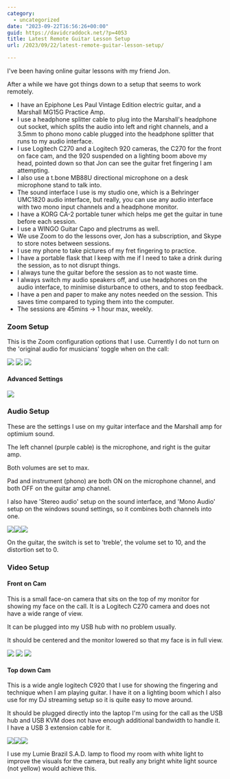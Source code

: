 ```yaml
---
category:
  - uncategorized
date: "2023-09-22T16:56:26+00:00"
guid: https://davidcraddock.net/?p=4053
title: Latest Remote Guitar Lesson Setup
url: /2023/09/22/latest-remote-guitar-lesson-setup/

---
```

I've been having online guitar lessons with my friend Jon.

After a while we have got things down to a setup that seems to work remotely.

- I have an Epiphone Les Paul Vintage Edition electric guitar, and a Marshall MG15G Practice Amp.
- I use a headphone splitter cable to plug into the Marshall's headphone out socket, which splits the audio into left and right channels, and a 3.5mm to phono mono cable plugged into the headphone splitter that runs to my audio interface.
- I use Logitech C270 and a Logitech 920 cameras, the C270 for the front on face cam, and the 920 suspended on a lighting boom above my head, pointed down so that Jon can see the guitar fret fingering I am attempting.
- I also use a t.bone MB88U directional microphone on a desk microphone stand to talk into.
- The sound interface I use is my studio one, which is a Behringer UMC1820 audio interface, but really, you can use any audio interface with two mono input channels and a headphone monitor.
- I have a KORG CA-2 portable tuner which helps me get the guitar in tune before each session.
- I use a WINGO Guitar Capo and plectrums as well.
- We use Zoom to do the lessons over, Jon has a subscription, and Skype to store notes between sessions.
- I use my phone to take pictures of my fret fingering to practice.
- I have a portable flask that I keep with me if I need to take a drink during the session, as to not disrupt things.
- I always tune the guitar before the session as to not waste time.
- I always switch my audio speakers off, and use headphones on the audio interface, to minimise disturbance to others, and to stop feedback.
- I have a pen and paper to make any notes needed on the session. This saves time compared to typing them into the computer.
- The sessions are 45mins -> 1 hour max, weekly.

### Zoom Setup

This is the Zoom configuration options that I use. Currently I do not turn on the 'original audio for musicians' toggle when on the call:

[![](/wp-content/uploads/2023/09/20230922_165149.jpg)](/wp-content/uploads/2023/09/20230922_165149.jpg) [![](/wp-content/uploads/2023/09/20230922_165150.jpg)](/wp-content/uploads/2023/09/20230922_165150.jpg) [![](/wp-content/uploads/2023/09/20230922_165155.jpg)](/wp-content/uploads/2023/09/20230922_165155.jpg)

#### Advanced Settings

 [![](/wp-content/uploads/2023/09/20230922_165202.jpg)](/wp-content/uploads/2023/09/20230922_165202.jpg)

### Audio Setup

These are the settings I use on my guitar interface and the Marshall amp for optimium sound.

The left channel (purple cable) is the microphone, and right is the guitar amp.

Both volumes are set to max.

Pad and instrument (phono) are both ON on the microphone channel, and both OFF on the guitar amp channel.

I also have 'Stereo audio' setup on the sound interface, and 'Mono Audio' setup on the windows sound settings, so it combines both channels into one.

[![](/wp-content/uploads/2023/09/20230922_163710.jpg)](/wp-content/uploads/2023/09/20230922_163710.jpg)[![](/wp-content/uploads/2023/09/20230922_163702.jpg)](/wp-content/uploads/2023/09/20230922_163702.jpg)[![](/wp-content/uploads/2023/09/20230922_180318.jpg)](/wp-content/uploads/2023/09/20230922_180318.jpg)

On the guitar, the switch is set to 'treble', the volume set to 10, and the distortion set to 0.

### Video Setup

#### Front on Cam

This is a small face-on camera that sits on the top of my monitor for showing my face on the call. It is a Logitech C270 camera and does not have a wide range of view.

It can be plugged into my USB hub with no problem usually.

It should be centered and the monitor lowered so that my face is in full view.

[![](/wp-content/uploads/2023/08/20230802_165303.jpg)](/wp-content/uploads/2023/08/20230802_165303.jpg) [![](/wp-content/uploads/2023/08/20230802_170213.jpg)](/wp-content/uploads/2023/08/20230802_170213.jpg) [![](/wp-content/uploads/2023/08/20230802_170154.jpg)](/wp-content/uploads/2023/08/20230802_170154.jpg)

#### Top down Cam

This is a wide angle logitech C920 that I use for showing the fingering and technique when I am playing guitar. I have it on a lighting boom which I also use for my DJ streaming setup so it is quite easy to move around.

It should be plugged directly into the laptop I'm using for the call as the USB hub and USB KVM does not have enough additional bandwidth to handle it. I have a USB 3 extension cable for it.

[![](/wp-content/uploads/2023/08/20230802_170521.jpg)](/wp-content/uploads/2023/08/20230802_170521.jpg)[![](/wp-content/uploads/2023/08/20230802_170132.jpg)](/wp-content/uploads/2023/08/20230802_170132.jpg)[![](/wp-content/uploads/2023/08/20230802_170137.jpg)](/wp-content/uploads/2023/08/20230802_170137.jpg)

I use my Lumie Brazil S.A.D. lamp to flood my room with white light to improve the visuals for the camera, but really any bright white light source (not yellow) would achieve this.
